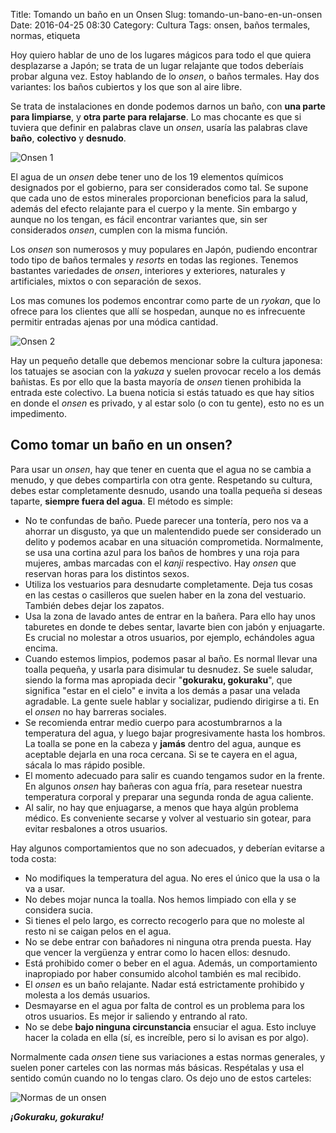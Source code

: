 Title: Tomando un baño en un Onsen
Slug: tomando-un-bano-en-un-onsen
Date: 2016-04-25 08:30
Category: Cultura
Tags: onsen, baños termales, normas, etiqueta



Hoy quiero hablar de uno de los lugares mágicos para todo el que quiera desplazarse a Japón; se trata de un lugar relajante que todos deberíais probar alguna vez. Estoy hablando de lo *onsen*, o baños termales. Hay dos variantes: los baños cubiertos y los que son al aire libre.

Se trata de instalaciones en donde podemos darnos un baño, con **una parte para limpiarse**, y **otra parte para relajarse**. Lo mas chocante es que si tuviera que definir en palabras clave un *onsen*, usaría las palabras clave **baño**, **colectivo** y **desnudo**.

![Onsen 1]({filename}/images/onsen_1.jpg)

El agua de un *onsen* debe tener uno de los 19 elementos químicos designados por el gobierno, para ser considerados como tal. Se supone que cada uno de estos minerales proporcionan beneficios para la salud, además del efecto relajante para el cuerpo y la mente. Sin embargo y aunque no los tengan, es fácil encontrar variantes que, sin ser considerados *onsen*, cumplen con la misma función.

Los *onsen* son numerosos y muy populares en Japón, pudiendo encontrar todo tipo de baños termales y *resorts* en todas las regiones. Tenemos bastantes variedades de *onsen*, interiores y exteriores, naturales y artificiales, mixtos o con separación de sexos.

Los mas comunes los podemos encontrar como parte de un *ryokan*, que lo ofrece para los clientes que allí se hospedan, aunque no es infrecuente permitir entradas ajenas por una módica cantidad.

![Onsen 2]({filename}/images/onsen_2.jpg)

Hay un pequeño detalle que debemos mencionar sobre la cultura japonesa: los tatuajes se asocian con la *yakuza* y suelen provocar recelo a los demás bañistas. Es por ello que la basta mayoría de *onsen* tienen prohibida la entrada este colectivo. La buena noticia si estás tatuado es que hay sitios en donde el *onsen* es privado, y al estar solo (o con tu gente), esto no es un impedimento.

## Como tomar un baño en un onsen?

Para usar un *onsen*, hay que tener en cuenta que el agua no se cambia a menudo, y que debes compartirla con otra gente. Respetando su cultura, debes estar completamente desnudo, usando una toalla pequeña si deseas taparte, **siempre fuera del agua**. El método es simple:

* No te confundas de baño. Puede parecer una tontería, pero nos va a ahorrar un disgusto, ya que un malentendido puede ser considerado un delito y podemos acabar en una situación comprometida. Normalmente, se usa una cortina azul para los baños de hombres y una roja para mujeres, ambas marcadas con el *kanji* respectivo. Hay *onsen* que reservan horas para los distintos sexos.
* Utiliza los vestuarios para desnudarte completamente. Deja tus cosas en las cestas o casilleros que suelen haber en la zona del vestuario. También debes dejar los zapatos.
* Usa la zona de lavado antes de entrar en la bañera. Para ello hay unos taburetes en donde te debes sentar, lavarte bien con jabón y enjuagarte. Es crucial no molestar a otros usuarios, por ejemplo, echándoles agua encima.
* Cuando estemos limpios, podemos pasar al baño. Es normal llevar una toalla pequeña, y usarla para disimular tu desnudez. Se suele saludar, siendo la forma mas apropiada decir "**gokuraku, gokuraku**", que significa "estar en el cielo" e invita a los demás a pasar una velada agradable. La gente suele hablar y socializar, pudiendo dirigirse a ti. En el *onsen* no hay barreras sociales.
* Se recomienda entrar medio cuerpo para acostumbrarnos a la temperatura del agua, y luego bajar progresivamente hasta los hombros. La toalla se pone en la cabeza y **jamás** dentro del agua, aunque es aceptable dejarla en una roca cercana. Si se te cayera en el agua, sácala lo mas rápido posible.
* El momento adecuado para salir es cuando tengamos sudor en la frente. En algunos *onsen* hay bañeras con agua fría, para resetear nuestra temperatura corporal y preparar una segunda ronda de agua caliente.
* Al salir, no hay que enjuagarse, a menos que haya algún problema médico. Es conveniente secarse y volver al vestuario sin gotear, para evitar resbalones a otros usuarios.

Hay algunos comportamientos que no son adecuados, y deberían evitarse a toda costa:

* No modifiques la temperatura del agua. No eres el único que la usa o la va a usar.
* No debes mojar nunca la toalla. Nos hemos limpiado con ella y se considera sucia.
* Si tienes el pelo largo, es correcto recogerlo para que no moleste al resto ni se caigan pelos en el agua.
* No se debe entrar con bañadores ni ninguna otra prenda puesta. Hay que vencer la vergüenza y entrar como lo hacen ellos: desnudo.
* Está prohibido comer o beber en el agua. Además, un comportamiento inapropiado por haber consumido alcohol también es mal recibido.
* El *onsen* es un baño relajante. Nadar está estrictamente prohibido y molesta a los demás usuarios.
* Desmayarse en el agua por falta de control es un problema para los otros usuarios. Es mejor ir saliendo y entrando al rato.
* No se debe **bajo ninguna circunstancia** ensuciar el agua. Esto incluye hacer la colada en ella (sí, es increíble, pero si lo avisan es por algo).

Normalmente cada *onsen* tiene sus variaciones a estas normas generales, y suelen poner carteles con las normas más básicas. Respétalas y usa el sentido común cuando no lo tengas claro. Os dejo uno de estos carteles:

![Normas de un onsen]({filename}/images/onsen_manners.jpg)

***¡Gokuraku, gokuraku!***
